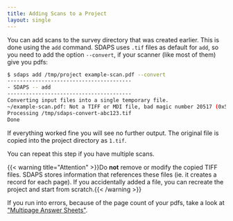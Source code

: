 ```yaml
---
title: Adding Scans to a Project
layout: single
---
```


You can add scans to the survey directory that was created earlier. This is
done using the `add` command. SDAPS uses `.tif` files as default for `add`,
so you need to add the option `--convert`, if your scanner (like most of them)
give you pdfs:

``` bash
$ sdaps add /tmp/project example-scan.pdf --convert
----------------------------------------
- SDAPS -- add
----------------------------------------
Converting input files into a single temporary file.
~/example-scan.pdf: Not a TIFF or MDI file, bad magic number 20517 (0x5025).
Processing /tmp/sdaps-convert-abc123.tif
Done
```

If everything worked fine you will see no further output. The original file is
copied into the project directory as `1.tif`.

You can repeat this step if you have multiple scans.

{{< warning title="Attention" >}}Do **not** remove or modify the copied TIFF
files. SDAPS stores information that references these files (ie. it creates a
record for each page). If you accidentally added a file, you can recreate the
project and start from scratch.{{< /warning >}}

If you run into errors, because of the page count of your pdfs, take a look
at ["Multipage Answer Sheets"](/documentation/examinations).


